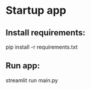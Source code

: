 # Startup app

## Install requirements:
pip install -r requirements.txt  

## Run app:
streamlit run main.py
